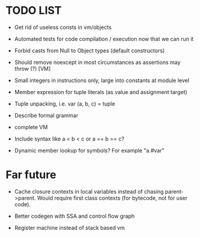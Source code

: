 TODO LIST
=========

- Get rid of useless consts in vm/objects

- Automated tests for code compilation / execution now that we can run it

- Forbid casts from Null to Object types (default constructors)

- Should remove noexcept in most circumstances as assertions may throw (?) [VM]

- Small integers in instructions only, large into constants at module level

- Member expression for tuple literals (as value and assignment target)

- Tuple unpacking, i.e. var (a, b, c) = tuple

- Describe formal grammar

- complete VM

- Include syntax like a < b < c or a == b == c?

- Dynamic member lookup for symbols? For example "a.#var" 

Far future
==========

- Cache closure contexts in local variables instead of chasing parent->parent.
  Would require first class contexts (for bytecode, not for user code).

- Better codegen with SSA and control flow graph

- Register machine instead of stack based vm
